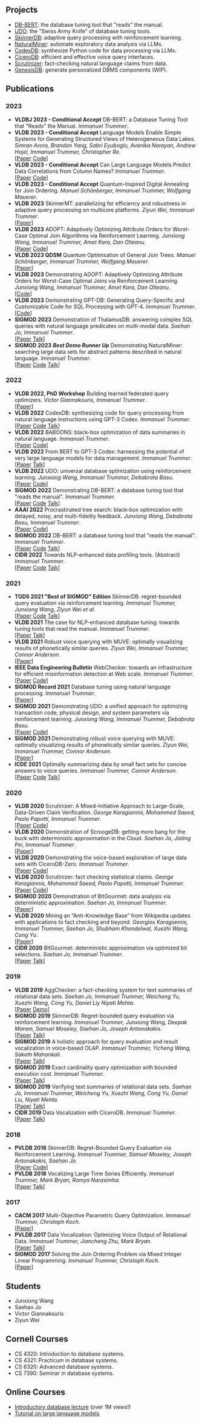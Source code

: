 ## Projects


- [DB-BERT](https://itrummer.github.io/dbbert/): the database tuning tool that "reads" the manual.
- [UDO](https://cornelldbgroup.github.io/UDO/): the "Swiss Army Knife" of database tuning tools.
- [SkinnerDB](https://cornelldbgroup.github.io/skinnerdb/): adaptive query processing with reinforcement learning.
- [NaturalMiner](https://github.com/itrummer/NaturalMiner): automate exploratory data analysis via LLMs.
- [CodexDB](https://itrummer.github.io/CodexDB/): synthesize Python code for data processing via LLMs.
- [CiceroDB](https://itrummer.github.io/databyvoice/): efficient and effective voice query interfaces.
- [Scrutinizer](https://coronacheck.eurecom.fr/en): fact-checking natural language claims from data.
- [GenesisDB](https://drive.google.com/file/d/1n9kFvWSTD2jJZwsWwMNLTZd-tcJ8Zodi/view?usp=share_link): generate personalized DBMS components (WIP).

## Publications

### 2023

- **VLDBJ 2023 - Conditional Accept** DB-BERT: a Database Tuning Tool that "Reads" the Manual. _Immanuel Trummer_.
- **VLDB 2023 - Conditional Accept** Language Models Enable Simple Systems for Generating Structured Views of Heterogeneous Data Lakes. _Simran Arora, Brandon Yang, Sabri Eyuboglu, Avanika Narayan, Andrew Hojel, Immanuel Trummer, Christopher Re_.  
[[Paper](https://arxiv.org/abs/2304.09433) [Code](https://github.com/HazyResearch/evaporate)]
- **VLDB 2023 - Conditional Accept** Can Large Language Models Predict Data Correlations from Column Names? _Immanuel Trummer_.  
[[Paper](https://arxiv.org/pdf/2107.04553.pdf) [Code](https://github.com/itrummer/DataCorrelationPredictionWithNLP)]
- **VLDB 2023 - Conditional Accept** Quantum-Inspired Digital Annealing for Join Ordering. _Manuel Schönberger, Immanuel Trummer, Wolfgang Mauerer_.  
- **VLDB 2023** SkinnerMT: parallelizing for efficiency and robustness in adaptive query processing on multicore platforms. _Ziyun Wei, Immanuel Trummer_.  
[[Paper](https://www.vldb.org/pvldb/vol16/p905-wei.pdf)]
- **VLDB 2023** ADOPT: Adaptively Optimizing Attribute Orders for Worst-Case Optimal Join Algorithms via Reinforcement Learning. _Junxiong Wang, Immanuel Trummer, Amet Kara, Dan Olteanu_.  
[[Paper](https://arxiv.org/pdf/2307.16540) [Code](https://github.com/jxiw/ADOPT)]
- **VLDB 2023 QDSM** Quantum Optimisation of General Join Trees. _Manuel Schönberger, Immanuel Trummer, Wolfgang Mauerer_.  
[[Paper](https://www.lfdr.de/Publications/2023/ScTrMa_QDSM23.pdf)]
- **VLDB 2023** Demonstrating ADOPT: Adaptively Optimizing Attribute Orders for Worst-Case Optimal Joins via Reinforcement Learning. _Junxiong Wang, Immanuel Trummer, Amet Kara, Dan Olteanu_.  
[[Code](https://github.com/jxiw/ADOPT)]
- **VLDB 2023** Demonstrating GPT-DB: Generating Query-Specific and Customizable Code for SQL Processing with GPT-4. _Immanuel Trummer_.  
[[Code](https://github.com/itrummer/CodexDB)]
- **SIGMOD 2023** Demonstration of ThalamusDB: answering complex SQL queries with natural language predicates on multi-modal data. _Saehan Jo_, _Immanuel Trummer_.  
[[Paper](https://dl.acm.org/doi/abs/10.1145/3555041.3589730) [Talk](https://youtu.be/wV9UhULhFg8)]
- **SIGMOD 2023** ***Best Demo Runner Up*** Demonstrating NaturalMiner: searching large data sets for abstract patterns described in natural language. _Immanuel Trummer_.  
[[Paper](https://dl.acm.org/doi/10.1145/3555041.3589694) [Code](https://github.com/itrummer/NaturalMiner) [Talk](https://dl.acm.org/doi/10.1145/3555041.3589694#)]

### 2022

- **VLDB 2022, PhD Workshop** Building learned federated query optimizers. _Victor Giannakouris, Immanuel Trummer_.  
[[Paper](http://ceur-ws.org/Vol-3186/paper_5.pdf)]
- **VLDB 2022** CodexDB: synthesizing code for query processing from natural language instructions using GPT-3 Codex. _Immanuel Trummer_.  
[[Paper](https://www.vldb.org/pvldb/vol15/p2921-trummer.pdf) [Code](https://github.com/itrummer/CodexDB) [Talk](https://youtu.be/uPyjIkHYsxY)]
- **VLDB 2022** BABOONS: black-box optimization of data summaries in natural language. _Immanuel Trummer_.  
[[Paper](https://dl.acm.org/doi/10.14778/3551793.3551846) [Code](https://github.com/itrummer/NaturalMiner)]
- **VLDB 2022** From BERT to GPT-3 Codex: harnessing the potential of very large language models for data management. _Immanuel Trummer_.  
[[Paper](https://dl.acm.org/doi/10.14778/3554821.3554896) [Talk](https://itrummer.github.io/lm4db/)]
- **VLDB 2022** UDO: universal database optimization using reinforcement learning. _Junxiong Wang, Immanuel Trummer, Debabrota Basu_.  
[[Paper](https://doi.org/10.14778/3484224.3484236) [Code](https://github.com/jxiw/UDO)]
- **SIGMOD 2022** Demonstrating DB-BERT: a database tuning tool that "reads the manual". _Immanuel Trummer_.  
[[Paper](https://dl.acm.org/doi/10.1145/3514221.3520171) [Code](https://github.com/itrummer/dbbert) [Talk](https://youtu.be/2DYPoMMq8pE)]
- **AAAI 2022** Procrastinated tree search: black-box optimization with delayed, noisy, and multi-fidelity feedback. _Junxiong Wang, Debabrota Basu, Immanuel Trummer_.  
[[Paper](https://doi.org/10.1609/aaai.v36i9.21280) [Code](https://github.com/OVSS/PCTS)]
- **SIGMOD 2022** DB-BERT: a database tuning tool that "reads the manual". _Immanuel Trummer_.  
[[Paper](https://doi.org/10.1145/3514221.3517843) [Code](https://github.com/itrummer/dbbert) [Talk](https://youtu.be/JFQbrK5GgFk?t=837)]
- **CIDR 2022** Towards NLP-enhanced data profiling tools. (Abstract) _Immanuel Trummer_.  
[[Paper](https://www.cidrdb.org/cidr2022/papers/a55-trummer.pdf) [Code](https://github.com/itrummer/DataCorrelationPredictionWithNLP) [Talk](https://youtu.be/oIjWEVXn51s)]

### 2021

- **TODS 2021 "Best of SIGMOD" Edition** SkinnerDB: regret-bounded query evaluation via reinforcement learning. _Immanuel Trummer, Junxiong Wang, Ziyun Wei et al._  
[[Paper](https://doi.org/10.1145/3464389) [Code](https://github.com/cornelldbgroup/skinnerdb) [Talk](https://youtu.be/VvYSaodEdrM)]
- **VLDB 2021** The case for NLP-enhanced database tuning: towards tuning tools that read the manual. _Immanuel Trummer_.  
[[Paper](https://doi.org/10.14778/3450980.3450984) [Talk](https://youtu.be/Spa5qzKbJ4M)]
- **VLDB 2021** Robust voice querying with MUVE: optimally visualizing results of phonetically similar queries. _Ziyun Wei, Immanuel Trummer, Connor Anderson_.  
[[Paper](https://doi.org/10.14778/3476249.3476289)]
- **IEEE Data Engineering Bulletin** WebChecker: towards an infrastructure for efficient misinformation detection at Web scale. _Immanuel Trummer_.  
[[Paper](https://scholar.archive.org/work/s5zifo4e4bbgrntq3ty3s7epmi/access/wayback/http://sites.computer.org/debull/A21sept/p66.pdf) [Code](https://github.com/itrummer/WebChecker)]
- **SIGMOD Record 2021** Database tuning using natural language processing. _Immanuel Trummer_.  
[[Paper](https://doi.org/10.1145/3503780.3503788)]
- **SIGMOD 2021** Demonstrating UDO: a unified approach for optimizing transaction code, physical design, and system parameters via reinforcement learning. _Junxiong Wang, Immanuel Trummer, Debabrota Basu_.  
[[Paper](https://doi.org/10.1145/3448016.3452754) [Code](https://github.com/jxiw/UDO)]
- **SIGMOD 2021** Demonstrating robust voice querying with MUVE: optimally visualizing results of phonetically similar queries. _Ziyun Wei, Immanuel Trummer, Connor Anderson_.  
[[Paper](https://doi.org/10.1145/3448016.3452753)]
- **ICDE 2021** Optimally summarizing data by small fact sets for concise answers to voice queries. _Immanuel Trummer, Connor Anderson_.  
[[Paper](https://doi.org/10.1109/ICDE51399.2021.00151) [Code](https://github.com/itrummer/CiceroDBzero) [Talk](https://youtu.be/hxH-hLociM4)]

### 2020

- **VLDB 2020** Scrutinizer: A Mixed-Initiative Approach to Large-Scale, Data-Driven Claim Verification. _George Karagiannis, Mohammed Saeed, Paolo Papotti, Immanuel Trummer_.  
[[Paper](https://doi.org/10.14778/3407790.3407841) [Code](https://github.com/geokaragiannis/statchecker)]
- **VLDB 2020** Demonstration of ScroogeDB: getting more bang for the buck with deterministic approximation in the Cloud. _Saehan Jo, Jialing Pei, Immanuel Trummer_.  
[[Paper](https://doi.org/10.14778/3415478.3415519)]
- **VLDB 2020** Demonstrating the voice-based exploration of large data sets with CiceroDB-Zero. _Immanuel Trummer_.  
[[Paper](https://doi.org/10.14778/3415478.3415496) [Code](https://github.com/itrummer/CiceroDBzero)]
- **VLDB 2020** Scrutinizer: fact checking statistical claims. _George Karagiannis, Mohammed Saeed, Paolo Papotti, Immanuel Trummer_.  
[[Paper](https://doi.org/10.14778/3415478.3415520) [Code](https://github.com/geokaragiannis/statchecker)]
- **SIGMOD 2020** Demonstration of BitGourmet: data analysis via deterministic approximation. _Saehan Jo, Immanuel Trummer_.  
[[Paper](https://doi.org/10.1145/3318464.3384709)]
- **VLDB 2020** Mining an “Anti-Knowledge Base” from Wikipedia updates with applications to fact checking and beyond. _Georgios Karagiannis, Immanuel Trummer, Saehan Jo, Shubham Khandelwal, Xuezhi Wang, Cong Yu_.  
[[Paper](https://doi.org/10.14778/3372716.3372727)]
- **CIDR 2020** BitGourmet: deterministic approximation via optimized bit selections. _Saehan Jo, Immanuel Trummer_.  
[[Paper](https://www.cidrdb.org/cidr2020/papers/p5-jo-cidr20.pdf) [Talk](https://youtu.be/YsSUDXhkwN4)]

### 2019

- **VLDB 2019** AggChecker: a fact-checking system for text summaries of relational data sets. _Saehan Jo, Immanuel Trummer, Weicheng Yu, Xuezhi Wang, Cong Yu, Daniel Liy Niyati Mehta_.  
[[Paper](https://doi.org/10.14778/3352063.3352104) [Demo](http://en-cs-dbgroup.coecis.cornell.edu/)]
- **SIGMOD 2019** SkinnerDB: Regret-bounded query evaluation via reinforcement learning. _Immanuel Trummer, Junxiong Wang, Deepak Maram, Samuel Moseley, Saehan Jo, Joseph Antonakakis_.  
[[Paper](https://doi.org/10.1145/3299869.3300088) [Talk](https://youtu.be/QRYVnKaZ9fw)]
- **SIGMOD 2019** A holistic approach for query evaluation and result vocalization in voice-based OLAP. _Immanuel Trummer, Yicheng Wang, Saketh Mahankali_.  
[[Paper](https://doi.org/10.1145/3299869.3300089) [Talk](https://youtu.be/RZXL7DyO6ow)]
- **SIGMOD 2019** Exact cardinality query optimization with bounded execution cost. _Immanuel Trummer_.  
[[Paper](https://doi.org/10.1145/3299869.3300087) [Talk](https://youtu.be/6mA5GxqYRdw)]
- **SIGMOD 2019** Verifying text summaries of relational data sets. _Saehan Jo, Immanuel Trummer, Weicheng Yu, Xuezhi Wang, Cong Yu, Daniel Liu, Niyati Mehta_.  
[[Paper](https://doi.org/10.1145/3299869.3300074) [Talk](https://youtu.be/iSkTuu9-KjI)]
- **CIDR 2019** Data Vocalization with CiceroDB. _Immanuel Trummer_.  
[[Paper](https://www.cidrdb.org/cidr2019/papers/p39-trummer-cidr19.pdf) [Talk](https://youtu.be/SXIelQUEIIM)]

### 2018

- **PVLDB 2018** SkinnerDB: Regret-Bounded Query Evaluation via Reinforcement Learning. _Immanuel Trummer, Samuel Moseley, Joseph Antonakakis, Saehan Jo_.  
[[Paper](https://doi.org/10.14778/3229863.3236263) [Code](https://github.com/cornelldbgroup/skinnerdb)]
- **PVLDB 2018** Vocalizing Large Time Series Efficiently. _Immanuel Trummer, Mark Bryan, Ramya Narasimha_.  
[[Paper](https://doi.org/10.14778/3236187.3236206) [Talk](https://youtu.be/XD3OTM9q1XU)]

### 2017

- **CACM 2017** Multi-Objective Parametric Query Optimization. _Immanuel Trummer, Christoph Koch_.  
[[Paper](https://doi.org/10.1145/3068612)]
- **PVLDB 2017** Data Vocalization: Optimizing Voice Output of Relational Data. _Immanuel Trummer, Jiancheng Zhu, Mark Bryan_.  
[[Paper](https://doi.org/10.14778/3137628.3137663) [Talk](https://youtu.be/pSDNYyFq604)]
- **SIGMOD 2017** Solving the Join Ordering Problem via Mixed Integer Linear Programming. _Immanuel Trummer, Christoph Koch_.  
[[Paper](https://doi.org/10.1145/3035918.3064039)]

## Students

- Junxiong Wang
- Saehan Jo
- Victor Giannakouris
- Ziyun Wei

## Cornell Courses

- CS 4320: Introduction to database systems.
- CS 4321: Practicum in database systems.
- CS 6320: Advanced database systems.
- CS 7390: Seminar in database systems.

## Online Courses

- [Introductory database lecture](https://youtu.be/4cWkVbC2bNE) (over 1M views!)
- [Tutorial on large language models](https://itrummer.github.io/lm4db/)
